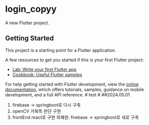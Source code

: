 # login_copyy

A new Flutter project.

## Getting Started

This project is a starting point for a Flutter application.

A few resources to get you started if this is your first Flutter project:

- [Lab: Write your first Flutter app](https://docs.flutter.dev/get-started/codelab)
- [Cookbook: Useful Flutter samples](https://docs.flutter.dev/cookbook)

For help getting started with Flutter development, view the
[online documentation](https://docs.flutter.dev/), which offers tutorials,
samples, guidance on mobile development, and a full API reference.
#   t e s t 
# 
##2024.05.01 
1. firebase -> springboot로 다시 구축
2. openCV 거북목 판단 구현
3. frontEnd react로 구현
최혜원:
firebase -> springboot로 새로 구축
